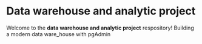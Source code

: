 # Data warehouse and analytic project
Welcome to the **data warehouse and analytic project** respository!
Building a modern data ware_house with pgAdmin

